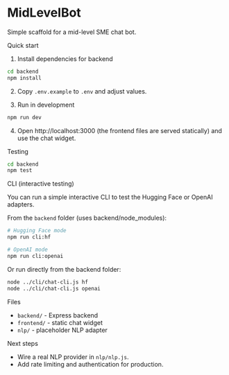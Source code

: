 # MidLevelBot

Simple scaffold for a mid-level SME chat bot.

Quick start

1. Install dependencies for backend

```bash
cd backend
npm install
```

2. Copy `.env.example` to `.env` and adjust values.

3. Run in development

```bash
npm run dev
```

4. Open http://localhost:3000 (the frontend files are served statically) and use the chat widget.

Testing

```bash
cd backend
npm test
```

CLI (interactive testing)

You can run a simple interactive CLI to test the Hugging Face or OpenAI adapters.

From the `backend` folder (uses backend/node_modules):

```bash
# Hugging Face mode
npm run cli:hf

# OpenAI mode
npm run cli:openai
```

Or run directly from the backend folder:

```bash
node ../cli/chat-cli.js hf
node ../cli/chat-cli.js openai
```

Files

- `backend/` - Express backend
- `frontend/` - static chat widget
- `nlp/` - placeholder NLP adapter

Next steps

- Wire a real NLP provider in `nlp/nlp.js`.
- Add rate limiting and authentication for production.
